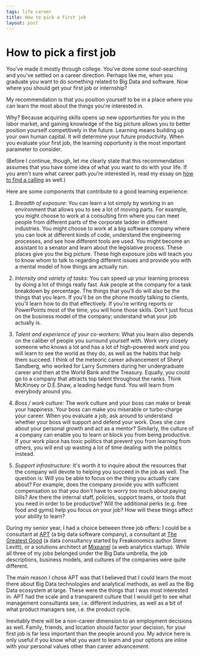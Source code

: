 ```yaml
--- 
tags: life career
title: How to pick a first job
layout: post
---
```


# How to pick a first job

You've made it mostly through college. You've done some soul-searching and you've settled on a career direction. Perhaps like me, when you graduate you want to do something related to Big Data and software. Now where you should get your first job or internship?

My recommendation is that you position yourself to be in a place where you can learn the most about the things you're interested in. 

Why? Because acquiring skills opens up new opportunities for you in the labor market, and gaining knowledge of the big picture allows you to better position yourself competitively in the future. Learning means building up your own human capital. It will determine your future productivity. When you evaluate your first job, the learning opportunity is the most important parameter to consider.

(Before I continue, though, let me clearly state that this recommendation assumes that you have some idea of what you want to do with your life. If you aren't sure what career path you're interested in, read my essay on [how to find a calling][ss] as well.)

[ss]: http://mbwong.com/2012/12/01/finding-a-calling.html

Here are some components that contribute to a good learning experience:

1. *Breadth of exposure*: You can learn a lot simply by working in an environment that allows you to see a lot of moving parts. For example, you might choose to work at a consulting firm where you can meet people from different parts of the corporate ladder in different industries. You might choose to work at a big software company where you can look at different kinds of code, understand the engineering processes, and see how different tools are used. You might become an assistant to a senator and learn about the legislative process. These places give you the big picture. These high exposure jobs will teach you to know whom to talk to regarding different issues and provide you with a mental model of how things are actually run. 

2. *Intensity and variety of tasks*: You can speed up your learning process by doing a lot of things really fast. Ask people at the company for a task breakdown by percentage. The things that you'll do will also be the things that you learn. If you'll be on the phone mostly talking to clients, you'll learn how to do that effectively. If you're writing reports or PowerPoints most of the time, you will hone those skills. Don't just focus on the business model of the company; understand what your job actually is. 

3. *Talent and experience of your co-workers*: What you learn also depends on the caliber of people you surround yourself with. Work very closely someone who knows a lot and has a lot of high-powered work and you will learn to see the world as they do, as well as the habits that help them succeed. I think of the meteoric career advancement of Sheryl Sandberg, who worked for Larry Summers during her undergraduate career and then at the World Bank and the Treasury. Equally, you could go to a company that attracts top talent throughout the ranks. Think McKinsey or D.E.Shaw, a leading hedge fund. You will learn from everybody around you. 

4. *Boss / work culture*: The work culture and your boss can make or break your happiness. Your boss can make you miserable or turbo-charge your career. When you evaluate a job, ask around to understand whether your boss will support and defend your work. Does she care about your personal growth and act as a mentor? Similarly, the culture of a company can enable you to learn or block you from being productive. If your work place has toxic politics that prevent you from learning from others, you will end up wasting a lot of time dealing with the politics instead. 

5. *Support infrastructure*: It's worth it to inquire about the resources that the company will devote to helping you succeed in the job as well. The question is: Will you be able to focus on the thing you actually care about? For example, does the company provide you with sufficient compensation so that you don't have to worry too much about paying bills? Are there the internal staff, policies, support teams, or tools that you need in order to be productive? Will the additional perks (e.g. free food and gyms) help you focus on your job? How will these things affect your ability to learn?

During my senior year, I had a choice between three job offers: I could be a consultant at [APT][apt] (a big data software company), a consultant at [The Greatest Good][tgg] (a data consultancy started by Freakonomics author Steve Levitt), or a solutions architect at [Mixpanel][mxp] (a web analytics startup). While all three of my jobs belonged under the Big Data umbrella, the job descriptions, business models, and cultures of the companies were quite different. 

The main reason I chose APT was that I believed that I could learn the most there about Big Data technologies and analytical methods, as well as the Big Data ecosystem at large. These were the things that I was most interested in. APT had the scale and a transparent culture that I would get to see what management consultants see, i.e. different industries, as well as a bit of what product managers see, i.e. the product cycle. 

[apt]: http://predictivetechnologies.com
[tgg]: http://greatestgood.com
[mxp]: http://mixpanel.com

Inevitably there will be a non-career dimension to an employment decisions as well. Family, friends, and location should factor your decision, for your first job is far less important than the people around you. My advice here is only useful if you know what you want to learn and your options are inline with your personal values other than career advancement. 
